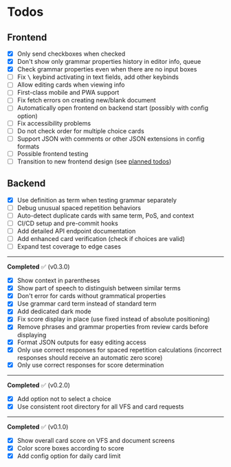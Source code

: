 # Todos

## Frontend

- [x] Only send checkboxes when checked
- [x] Don't show only grammar properties history in editor info, queue
- [x] Check grammar properties even when there are no input boxes
- [ ] Fix <kbd>\\</kbd> keybind activating in text fields, add other keybinds
- [ ] Allow editing cards when viewing info
- [ ] First-class mobile and PWA support
- [ ] Fix fetch errors on creating new/blank document
- [ ] Automatically open frontend on backend start (possibly with config option)
- [ ] Fix accessibility problems
- [ ] Do not check order for multiple choice cards
- [ ] Support JSON with comments or other JSON extensions in config formats
- [ ] Possible frontend testing
- [ ] Transition to new frontend design (see [planned todos](../TODOS.md))

## Backend

- [x] Use definition as term when testing grammar separately
- [ ] Debug unusual spaced repetition behaviors
- [ ] Auto-detect duplicate cards with same term, PoS, and context
- [ ] CI/CD setup and pre-commit hooks
- [ ] Add detailed API endpoint documentation
- [ ] Add enhanced card verification (check if choices are valid)
- [ ] Expand test coverage to edge cases

---

**Completed** :white_check_mark: (v0.3.0)

- [x] Show context in parentheses
- [x] Show part of speech to distinguish between similar terms
- [x] Don't error for cards without grammatical properties
- [x] Use grammar card term instead of standard term
- [x] Add dedicated dark mode
- [x] Fix score display in place (use fixed instead of absolute positioning)
- [x] Remove phrases and grammar properties from review cards before displaying
- [x] Format JSON outputs for easy editing access
- [x] Only use correct responses for spaced repetition calculations (incorrect responses should receive an automatic zero score)
- [x] Only use correct responses for score determination

---

**Completed** :white_check_mark: (v0.2.0)

- [x] Add option not to select a choice
- [x] Use consistent root directory for all VFS and card requests

---

**Completed** :white_check_mark: (v0.1.0)

- [x] Show overall card score on VFS and document screens
- [x] Color score boxes according to score
- [x] Add config option for daily card limit
